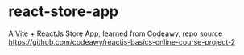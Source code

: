 # react-store-app
A Vite + ReactJs Store App, learned from Codeawy, repo source https://github.com/codeawy/reactjs-basics-online-course-project-2
